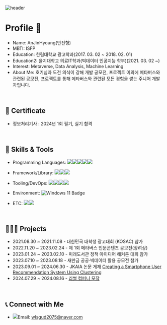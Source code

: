 ![header](https://capsule-render.vercel.app/api?type=rect&color=0:000000,100:003366&height=200&section=header&text=Welcome%20to%20JinHyoung%20An's%20Metaverse&fontSize=40&animation=fadeIn&fontColor=ffffff)

# Profile 👋

- Name: AnJinHyoung(안진형)
- MBTI: ISFP
- Education: 한림대학교 광고학과(2017. 03. 02 ~ 2018. 02. 01)
- Education2: 을지대학교 의료IT학과(빅데이터 인공지능 학부)(2021. 03. 02 ~)
- Interest: Metaverse, Data Analysis, Machine Learning
- About Me: 호기심과 도전 의식이 강해 개발 공모전, 프로젝트 이외에 메타버스와 관련된 공모전, 프로젝트를 통해 메타버스와 관련된 모든 경험을 쌓는 주니어 개발자입니다. 
  
</br>

## 📖 Certificate 

- 정보처리기사 : 2024년 1회 필기, 실기 합격

</br>


## 🔨 Skills & Tools

- Programming Languages: <img src="https://img.shields.io/badge/python-3776AB?style=plastic&logo=Python&logoColor=white"/><img src="https://img.shields.io/badge/C-A8B9CC?style=plastic&logo=C&logoColor=white"/><img src="https://img.shields.io/badge/C++-00599C?style=plastic&logo=C%2B%2B&logoColor=white"/><img src="https://img.shields.io/badge/C%23-239120?style=plastic&logo=C%20Sharp&logoColor=white"/><img src="https://img.shields.io/badge/Java-007396?style=plastic&logo=Java&logoColor=white"/>

- Framework/Library: <img src="https://img.shields.io/badge/Scikit%20learn-F7931E?style=plastic&logo=scikit-learn&logoColor=white"/><img src="https://img.shields.io/badge/LightGBM-311E88?style=plastic&logo=LightGBM&logoColor=white"/><img src="https://img.shields.io/badge/Unity-000000?style=plastic&logo=Unity&logoColor=white"/>

- Tooling/DevOps: <img src="https://img.shields.io/badge/Visual%20Studio-5C2D91?style=plastic&logo=Visual%20Studio&logoColor=white"/><img src="https://img.shields.io/badge/PyCharm-000000?style=plastic&logo=PyCharm&logoColor=white"/><img src="https://img.shields.io/badge/Google%20Colab-F9AB00?style=plastic&logo=Google%20Colab&logoColor=white"/><img src="https://img.shields.io/badge/GitHub-181717?style=plastic&logo=GitHub&logoColor=white"/>

- Environment: <img src="https://img.shields.io/badge/Windows%2011-0078D4?style=plastic&logo=Windows%2011&logoColor=white" alt="Windows 11 Badge"/>

- ETC: <img src="https://img.shields.io/badge/Photoshop-31A8FF?style=plastic&logo=Adobe%20Photoshop&logoColor=white"/><img src="https://img.shields.io/badge/Illustrator-FF9A00?style=plastic&logo=Adobe%20Illustrator&logoColor=white"/>

</br>


## 👩🏻‍💻 **Projects**

- 2021.08.30 ~ 2021.11.08 - 대한민국 대학생 광고대회 (KOSAC) 참가
- 2022.11.20 ~ 2023.02.24 - 제 1회 메타버스 인문콘텐츠 공모전(장려상)
- 2023.01.24 ~ 2023.02.10 - 미래도서관 정책 아이디어 해커톤 대회 참가
- 2023.07.10 ~ 2023.08.18 - 새만금 공공·빅데이터 활용 공모전 참가
- 2023.09.01 ~ 2024.06.30 - JKAIA 논문 게재 <a href="https://accesson.kr/jkaia/v.2/1/1/43571">Creating a Smartphone User Recommendation System Using Clustering</a>
- 2024.07.29 ~ 2024.08.16 - <a href="https://youtu.be/Gxn_cV9L-rY">리썰 컴퍼니 모작</a>

           
</br>

## 📞 Connect with Me
- <img src="https://img.shields.io/badge/Naver-03C75A?style=plastic&logo=Naver&logoColor=white"/>Email: wlsgud2075@naver.com

<!--
**kyungheee/kyungheee** is a ✨ _special_ ✨ repository because its `README.md` (this file) appears on your GitHub profile.

Here are some ideas to get you started:

- 🔭 I’m currently working on ...
- 🌱 I’m currently learning ...
- 👯 I’m looking to collaborate on ...
- 🤔 I’m looking for help with ...
- 💬 Ask me about ...
- 📫 How to reach me: ...
- 😄 Pronouns: ...
- ⚡ Fun fact: ...
-->
